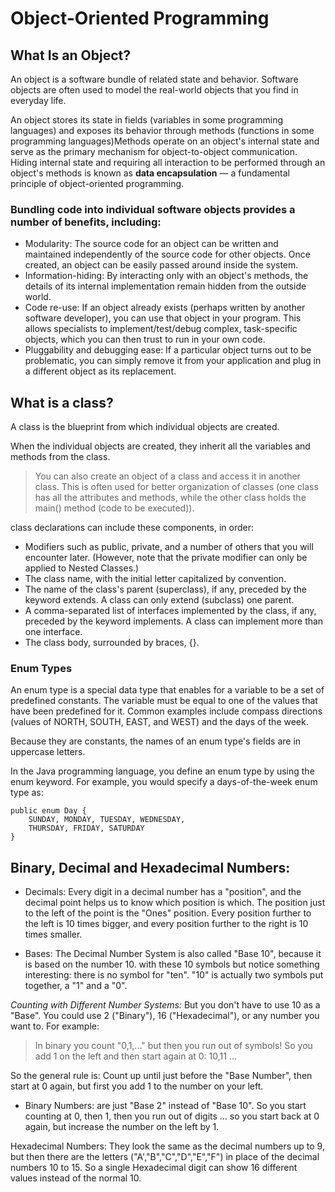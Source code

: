 # Object-Oriented Programming

## What Is an Object?

An object is a software bundle of related state and behavior. Software objects are often used to model the real-world objects that you find in everyday life. 

An object stores its state in fields (variables in some programming languages) and exposes its behavior through methods (functions in some programming languages)Methods operate on an object's internal state and serve as the primary mechanism for object-to-object communication. Hiding internal state and requiring all interaction to be performed through an object's methods is known as **data encapsulation** — a fundamental principle of object-oriented programming.

### Bundling code into individual software objects provides a number of benefits, including:

* Modularity: The source code for an object can be written and maintained independently of the source code for other objects. Once created, an object can be easily passed around inside the system.
* Information-hiding: By interacting only with an object's methods, the details of its internal implementation remain hidden from the outside world.
* Code re-use: If an object already exists (perhaps written by another software developer), you can use that object in your program. This allows specialists to implement/test/debug complex, task-specific objects, which you can then trust to run in your own code.
* Pluggability and debugging ease: If a particular object turns out to be problematic, you can simply remove it from your application and plug in a different object as its replacement. 

## What is a class?

 A class is the blueprint from which individual objects are created.

When the individual objects are created, they inherit all the variables and methods from the class.

>You can also create an object of a class and access it in another class. This is often used for better organization of classes (one class has all the attributes and methods, while the other class holds the main() method (code to be executed)).

class declarations can include these components, in order:

* Modifiers such as public, private, and a number of others that you will encounter later. (However, note that the private modifier can only be applied to Nested Classes.)
* The class name, with the initial letter capitalized by convention.
* The name of the class's parent (superclass), if any, preceded by the keyword extends. A class can only extend (subclass) one parent.
* A comma-separated list of interfaces implemented by the class, if any, preceded by the keyword implements. A class can implement more than one interface.
* The class body, surrounded by braces, {}.

### Enum Types

An enum type is a special data type that enables for a variable to be a set of predefined constants. The variable must be equal to one of the values that have been predefined for it. Common examples include compass directions (values of NORTH, SOUTH, EAST, and WEST) and the days of the week.

Because they are constants, the names of an enum type's fields are in uppercase letters.

In the Java programming language, you define an enum type by using the enum keyword. For example, you would specify a days-of-the-week enum type as:

```
public enum Day {
    SUNDAY, MONDAY, TUESDAY, WEDNESDAY,
    THURSDAY, FRIDAY, SATURDAY 
}
```
## Binary, Decimal and Hexadecimal Numbers:
* Decimals:
Every digit in a decimal number has a "position", and the decimal point helps us to know which position is which. The position just to the left of the point is the "Ones" position. Every position further to the left is 10 times bigger, and every position further to the right is 10 times smaller.

* Bases:
The Decimal Number System is also called "Base 10", because it is based on the number 10. with these 10 symbols but notice something interesting: there is no symbol for "ten". "10" is actually two symbols put together, a "1" and a "0".

*Counting with Different Number Systems:*
But you don't have to use 10 as a "Base". You could use 2 ("Binary"), 16 ("Hexadecimal"), or any number you want to. For example:
>In binary you count "0,1,..." but then you run out of symbols! So you add 1 on the left and then start again at 0: 10,11 ...

So the general rule is: Count up until just before the "Base Number", then start at 0 again, but first you add 1 to the number on your left.

* Binary Numbers:
are just "Base 2" instead of "Base 10". So you start counting at 0, then 1, then you run out of digits ... so you start back at 0 again, but increase the number on the left by 1.

Hexadecimal Numbers:
They look the same as the decimal numbers up to 9, but then there are the letters ("A',"B","C","D","E","F") in place of the decimal numbers 10 to 15. So a single Hexadecimal digit can show 16 different values instead of the normal 10.